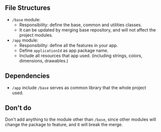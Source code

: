 ## File Structures
* `/base` module:
	* Responsibility: define the base, common and utilities classes.
	* It can be updated by merging base repository, and will not affect the project modules.
* `/app` module:
	* Responsibility: define all the features in your app.
	* Define `applicationId` as app package name.
	* Include all resources that app used. (including strings, colors, dimensions, drawables.)

## Dependencies
* `/app` include `/base` serves as common library that the whole project used.

## Don't do
Don't add anything to the module other than `/base`, since other modules will change the package to feature, and it will break the merge.

